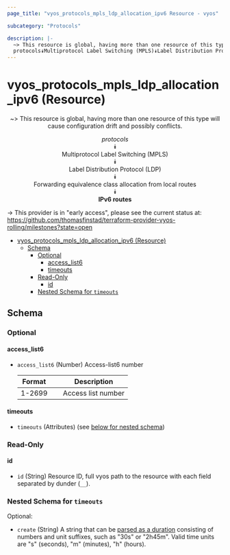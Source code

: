 ```yaml
---
page_title: "vyos_protocols_mpls_ldp_allocation_ipv6 Resource - vyos"

subcategory: "Protocols"

description: |-
  ~> This resource is global, having more than one resource of this type will cause configuration drift and possibly conflicts.
  protocols⯯Multiprotocol Label Switching (MPLS)⯯Label Distribution Protocol (LDP)⯯Forwarding equivalence class allocation from local routes⯯IPv6 routes
---
```


# vyos_protocols_mpls_ldp_allocation_ipv6 (Resource)
<center>

~> This resource is global, having more than one resource of this type will cause configuration drift and possibly conflicts.

*protocols*  
⯯  
Multiprotocol Label Switching (MPLS)  
⯯  
Label Distribution Protocol (LDP)  
⯯  
Forwarding equivalence class allocation from local routes  
⯯  
**IPv6 routes**


</center>

-> This provider is in "early access", please see the current status at: https://github.com/thomasfinstad/terraform-provider-vyos-rolling/milestones?state=open

<!--TOC-->

- [vyos_protocols_mpls_ldp_allocation_ipv6 (Resource)](#vyos_protocols_mpls_ldp_allocation_ipv6-resource)
  - [Schema](#schema)
    - [Optional](#optional)
      - [access_list6](#access_list6)
      - [timeouts](#timeouts)
    - [Read-Only](#read-only)
      - [id](#id)
    - [Nested Schema for `timeouts`](#nested-schema-for-timeouts)

<!--TOC-->

<!-- schema generated by tfplugindocs -->
## Schema

### Optional

#### access_list6
- `access_list6` (Number) Access-list6 number

    |  Format  &emsp;|  Description         |
    |----------|----------------------|
    |  1-2699  &emsp;|  Access list number  |
#### timeouts
- `timeouts` (Attributes) (see [below for nested schema](#nestedatt--timeouts))

### Read-Only

#### id
- `id` (String) Resource ID, full vyos path to the resource with each field separated by dunder (`__`).

<a id="nestedatt--timeouts"></a>
### Nested Schema for `timeouts`

Optional:

- `create` (String) A string that can be [parsed as a duration](https://pkg.go.dev/time#ParseDuration) consisting of numbers and unit suffixes, such as &#34;30s&#34; or &#34;2h45m&#34;. Valid time units are &#34;s&#34; (seconds), &#34;m&#34; (minutes), &#34;h&#34; (hours).
